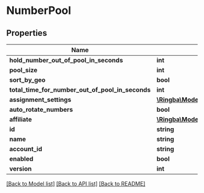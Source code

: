 # NumberPool

## Properties
Name | Type | Description | Notes
------------ | ------------- | ------------- | -------------
**hold_number_out_of_pool_in_seconds** | **int** |  | [optional] 
**pool_size** | **int** |  | [optional] 
**sort_by_geo** | **bool** |  | [optional] 
**total_time_for_number_out_of_pool_in_seconds** | **int** |  | [optional] 
**assignment_settings** | [**\Ringba\Model\NumberAssignmentSettings**](NumberAssignmentSettings.md) |  | [optional] 
**auto_rotate_numbers** | **bool** |  | [optional] 
**affiliate** | [**\Ringba\Model\Affiliate**](Affiliate.md) |  | [optional] 
**id** | **string** |  | [optional] 
**name** | **string** |  | [optional] 
**account_id** | **string** |  | [optional] 
**enabled** | **bool** |  | [optional] 
**version** | **int** |  | [optional] 

[[Back to Model list]](../README.md#documentation-for-models) [[Back to API list]](../README.md#documentation-for-api-endpoints) [[Back to README]](../README.md)


